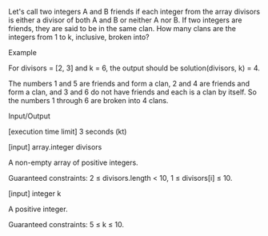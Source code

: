 Let's call two integers A and B friends if each integer from the array divisors is either a divisor of both A and B or neither A nor B. If two integers are friends, they are said to be in the same clan. How many clans are the integers from 1 to k, inclusive, broken into?

Example

For divisors = [2, 3] and k = 6, the output should be
solution(divisors, k) = 4.

The numbers 1 and 5 are friends and form a clan, 2 and 4 are friends and form a clan, and 3 and 6 do not have friends and each is a clan by itself. So the numbers 1 through 6 are broken into 4 clans.

Input/Output

[execution time limit] 3 seconds (kt)

[input] array.integer divisors

A non-empty array of positive integers.

Guaranteed constraints:
2 ≤ divisors.length < 10,
1 ≤ divisors[i] ≤ 10.

[input] integer k

A positive integer.

Guaranteed constraints:
5 ≤ k ≤ 10.